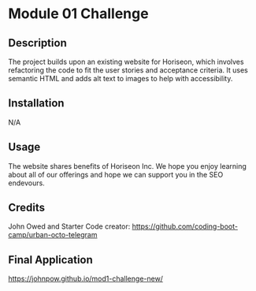 # Module 01 Challenge

## Description

The project builds upon an existing website for Horiseon, which involves refactoring the code to fit the user stories and acceptance criteria. It uses semantic HTML and adds alt text to images to help with accessibility.

## Installation

N/A

## Usage

The website shares benefits of Horiseon Inc. We hope you enjoy learning about all of our offerings and hope we can support you in the SEO endevours.

## Credits

John Owed and Starter Code creator: https://github.com/coding-boot-camp/urban-octo-telegram

## Final Application
https://johnpow.github.io/mod1-challenge-new/